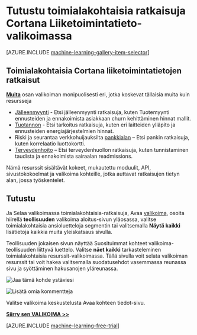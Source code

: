 <properties
    pageTitle="Cortana liiketoimintatietojen valikoima toimialakohtaisia ratkaisuja | Microsoft Azure"
    description="Tutustu Cortana Liiketoimintatieto-valikoiman alan ratkaisuja."
    services="machine-learning"
    documentationCenter=""
    authors="garyericson"
    manager="jhubbard"
    editor="cgronlun"/>

<tags
    ms.service="machine-learning"
    ms.workload="data-services"
    ms.tgt_pltfrm="na"
    ms.devlang="na"
    ms.topic="article"
    ms.date="10/13/2016"
    ms.author="roopalik;garye"/>


# <a name="discover-industry-specific-solutions-in-the-cortana-intelligence-gallery"></a>Tutustu toimialakohtaisia ratkaisuja Cortana Liiketoimintatieto-valikoimassa

[AZURE.INCLUDE [machine-learning-gallery-item-selector](../../includes/machine-learning-gallery-item-selector.md)]

## <a name="industry-specific-cortana-intelligence-solutions"></a>Toimialakohtaisia Cortana liiketoimintatietojen ratkaisut

**[Muita](https://gallery.cortanaintelligence.com/industries)** osan valikoiman monipuolisesti eri, jotka koskevat tällaisia muita kuin resursseja

- [Jälleenmyynti](https://gallery.cortanaintelligence-int.com/industries/retail) - Etsi jälleenmyynti ratkaisuja, kuten Tuotemyynti ennusteiden ja ennakoimista asiakkaan churn kehittäminen hinnat mallit.
- [Tuotannon](https://gallery.cortanaintelligence-int.com/industries/manufacturing) - Etsi tarkoitus ratkaisuja, kuten eri laitteiden ylläpito ja ennusteiden energiajärjestelmien hinnat.
- Riski ja seurantaa verkkohuijauksilta [pankkialan](https://gallery.cortanaintelligence-int.com/industries/banking) – Etsi pankin ratkaisuja, kuten korrelaatio luottokortti.
- [Terveydenhoito](https://gallery.cortanaintelligence-int.com/industries/healthcare) – Etsi terveydenhuollon ratkaisuja, kuten tunnistaminen taudista ja ennakoimista sairaalan readmissions.

Nämä resurssit sisältävät kokeet, mukautettu moduulit, API, sivustokokoelmat ja valikoima kohteille, jotka auttavat ratkaisujen tietyn alan, jossa työskentelet.

## <a name="discover"></a>Tutustu

 Ja Selaa valikoimassa toimialakohtaisia-ratkaisuja, Avaa [valikoima](http://gallery.cortanaintelligence.com), osoita hiirellä **teollisuuden** valikoima aloitus-sivun yläosassa, valitse toimialakohtaisia ansioluetteloja segmentin tai valitsemalla **Näytä kaikki** lisätietoja kaikkia muita yleiskatsaus sivulla.

 Teollisuuden jokaisen sivun näyttää Suosituimmat kohteet valikoima-teollisuuden liittyvä luettelo.
Valitse **näet kaikki** tarkasteleminen toimialakohtaisia resurssit-valikoimassa.
Tällä sivulla voit selata valikoiman resurssit tai voit hakea valitsemalla suodatusehdot vasemmassa reunassa sivu ja syöttäminen hakusanojen yläreunassa.

![Jaa tämä kohde ystäviesi](media\machine-learning-gallery-how-to-use-contribute-publish\share-links.png)

![Lisätä omia kommentteja](media\machine-learning-gallery-how-to-use-contribute-publish\comments.png)

 Valitse valikoima keskustelusta Avaa kohteen tiedot-sivu.


**[Siirry sen VALIKOIMA >>](http://gallery.cortanaintelligence.com)**

[AZURE.INCLUDE [machine-learning-free-trial](../../includes/machine-learning-free-trial.md)]
